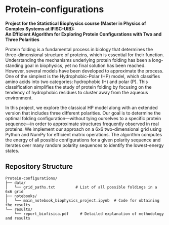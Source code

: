 # Protein-configurations

**Project for the Statistical Biophysics course (Master in Physics of Complex Systems at IFISC-UIB):  
An Efficient Algorithm for Exploring Protein Configurations with Two and Three Polarities**

Protein folding is a fundamental process in biology that determines the three-dimensional structure of proteins, which is essential for their function. Understanding the mechanisms underlying protein folding has been a long-standing goal in biophysics, yet no final solution has been reached. However, several models have been developed to approximate the process. One of the simplest is the Hydrophobic-Polar (HP) model, which classifies amino acids into two categories: hydrophobic (H) and polar (P). This classification simplifies the study of protein folding by focusing on the tendency of hydrophobic residues to cluster away from the aqueous environment.

In this project, we explore the classical HP model along with an extended version that includes three different polarities. Our goal is to determine the optimal folding configuration—without tying ourselves to a specific protein sequence—in order to approximate structures frequently observed in real proteins. We implement our approach on a 6x6 two-dimensional grid using Python and NumPy for efficient matrix operations. The algorithm computes the energy of all possible configurations for a given polarity sequence and iterates over many random polarity sequences to identify the lowest-energy states.
## Repository Structure

```plaintext
Protein-configurations/
├── data/
│   └── grid_paths.txt         # List of all possible foldings in a 6x6 grid
├── notebooks/
│   └── main_notebook_biophysics_project.ipynb  # Code for obtaining the results
└── results/
    └── report_biofisica.pdf     # Detailed explanation of methodology and results

    
